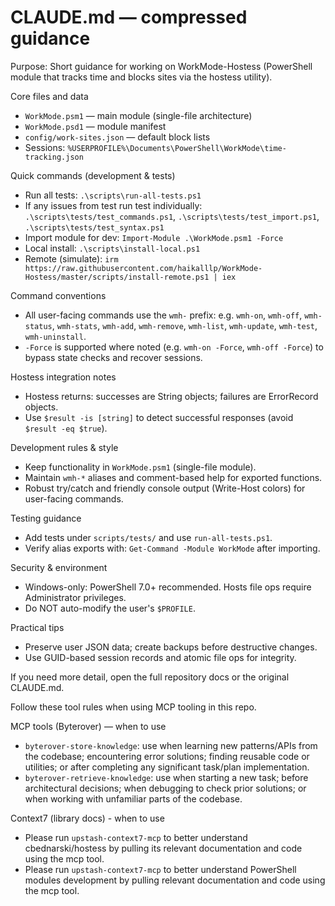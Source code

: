 # CLAUDE.md — compressed guidance

Purpose: Short guidance for working on WorkMode-Hostess (PowerShell module that tracks time and blocks sites via the hostess utility).

Core files and data
- `WorkMode.psm1` — main module (single-file architecture)
- `WorkMode.psd1` — module manifest
- `config/work-sites.json` — default block lists
- Sessions: `%USERPROFILE%\Documents\PowerShell\WorkMode\time-tracking.json`

Quick commands (development & tests)
- Run all tests: `.\scripts\run-all-tests.ps1`
- If any issues from test run test individually: `.\scripts\tests/test_commands.ps1`, `.\scripts\tests/test_import.ps1`, `.\scripts\tests/test_syntax.ps1`
- Import module for dev: `Import-Module .\WorkMode.psm1 -Force`
- Local install: `.\scripts\install-local.ps1`
- Remote (simulate): `irm https://raw.githubusercontent.com/haikalllp/WorkMode-Hostess/master/scripts/install-remote.ps1 | iex`

Command conventions
- All user-facing commands use the `wmh-` prefix: e.g. `wmh-on`, `wmh-off`, `wmh-status`, `wmh-stats`, `wmh-add`, `wmh-remove`, `wmh-list`, `wmh-update`, `wmh-test`, `wmh-uninstall`.
- `-Force` is supported where noted (e.g. `wmh-on -Force`, `wmh-off -Force`) to bypass state checks and recover sessions.

Hostess integration notes
- Hostess returns: successes are String objects; failures are ErrorRecord objects.
- Use `$result -is [string]` to detect successful responses (avoid `$result -eq $true`).

Development rules & style
- Keep functionality in `WorkMode.psm1` (single-file module).
- Maintain `wmh-*` aliases and comment-based help for exported functions.
- Robust try/catch and friendly console output (Write-Host colors) for user-facing commands.

Testing guidance
- Add tests under `scripts/tests/` and use `run-all-tests.ps1`.
- Verify alias exports with: `Get-Command -Module WorkMode` after importing.

Security & environment
- Windows-only: PowerShell 7.0+ recommended. Hosts file ops require Administrator privileges.
- Do NOT auto-modify the user's `$PROFILE`.

Practical tips
- Preserve user JSON data; create backups before destructive changes.
- Use GUID-based session records and atomic file ops for integrity.

If you need more detail, open the full repository docs or the original CLAUDE.md.

Follow these tool rules when using MCP tooling in this repo.

MCP tools (Byterover) — when to use
- `byterover-store-knowledge`: use when learning new patterns/APIs from the codebase; encountering error solutions; finding reusable code or utilities; or after completing any significant task/plan implementation.
- `byterover-retrieve-knowledge`: use when starting a new task; before architectural decisions; when debugging to check prior solutions; or when working with unfamiliar parts of the codebase.

Context7 (library docs) - when to use
- Please run `upstash-context7-mcp` to better understand cbednarski/hostess by pulling its relevant documentation and code using the mcp tool.
- Please run `upstash-context7-mcp` to better understand PowerShell modules development by pulling relevant documentation and code using the mcp tool.